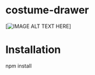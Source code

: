 # costume-drawer

[![IMAGE ALT TEXT HERE](https://raw.githubusercontent.com/arasemami/custom-drawer/master/src/assets/img/cover.png)] 






# Installation

npm install




